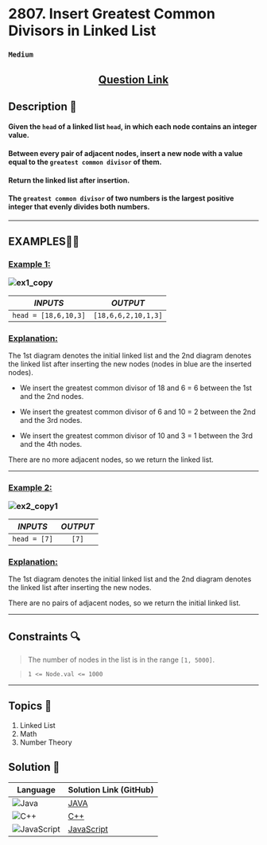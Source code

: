 # 2807. Insert Greatest Common Divisors in Linked List

### `Medium`


<h2 align="center">
<a href="https://leetcode.com/problems/insert-greatest-common-divisors-in-linked-list/description/?envType=daily-question&envId=2024-09-10"><strong>Question Link</strong></a>
</h2>


## Description 📑

#### Given the `head` of a linked list `head`, in which each node contains an integer value.

#### Between every pair of adjacent nodes, insert a new node with a value equal to the `greatest common divisor` of them.

#### Return the linked list after insertion.

#### The `greatest common divisor` of two numbers is the largest positive integer that evenly divides both numbers.

---

## **EXAMPLES**💫✨ </br>

<h3>

<ins>**Example 1**:</ins> </br>

![ex1_copy](https://github.com/user-attachments/assets/1b2194ae-c324-4c78-a9a2-d63978071523)


| _INPUTS_ | _OUTPUT_ |
| :-----------: | :-----------: |
| `head = [18,6,10,3]` | `[18,6,6,2,10,1,3]` |

</h3>

<h3>
<ins>Explanation:</ins>
</h3>

The 1st diagram denotes the initial linked list and the 2nd diagram denotes the linked list after inserting the new nodes (nodes in blue are the inserted nodes).

- We insert the greatest common divisor of 18 and 6 = 6 between the 1st and the 2nd nodes.

- We insert the greatest common divisor of 6 and 10 = 2 between the 2nd and the 3rd nodes.

- We insert the greatest common divisor of 10 and 3 = 1 between the 3rd and the 4th nodes.

There are no more adjacent nodes, so we return the linked list.

____
<h3>

<ins>**Example 2**:</ins> </br>

![ex2_copy1](https://github.com/user-attachments/assets/315490aa-e42b-4d4b-bdc8-d98729d2e66e)


| _INPUTS_ | _OUTPUT_ |
| :-----------: | :-----------: |
| `head = [7]` | `[7]` |

</h3>

<h3>
<ins>Explanation:</ins>
</h3>

The 1st diagram denotes the initial linked list and the 2nd diagram denotes the linked list after inserting the new nodes. <br>

There are no pairs of adjacent nodes, so we return the initial linked list.


___

## Constraints 🔍

> The number of nodes in the list is in the range `[1, 5000]`.</br>

> `1 <= Node.val <= 1000` 

___

## Topics 📝

1. Linked List
2. Math
3. Number Theory


## Solution 📃

|  Language   |  Solution Link (GitHub) |
| ------------- | ------------- |
|  ![Java](https://img.shields.io/badge/java-%23ED8B00.svg?style=flat&logo=openjdk&logoColor=white)  | [JAVA](https://github.com/Purnima47/Leetcode-Solutions/blob/main/%F0%9F%9F%A1%20Medium/2807%20-%20Insert%20Greatest%20Common%20Divisors%20in%20Linked%20List/_2807InsertGreatestCommonDivisorsinLinkedList.java) |
|  ![C++](https://img.shields.io/badge/c++-%2300599C.svg?style=plastic&logo=c%2B%2B&logoColor=white)  | [C++](https://github.com/Purnima47/Leetcode-Solutions/blob/main/%F0%9F%9F%A1%20Medium/2807%20-%20Insert%20Greatest%20Common%20Divisors%20in%20Linked%20List/_2807InsertGreatestCommonDivisorsinLinkedList.cpp)  |
|  ![JavaScript](https://img.shields.io/badge/javascript-%23323330.svg?style=flat&logo=javascript&logoColor=%23F7DF1E)  | [JavaScript](https://github.com/Purnima47/Leetcode-Solutions/blob/main/%F0%9F%9F%A1%20Medium/2807%20-%20Insert%20Greatest%20Common%20Divisors%20in%20Linked%20List/_2807InsertGreatestCommonDivisorsinLinkedList.js) |
